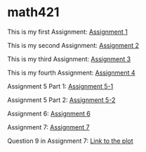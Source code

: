 # math421

This is my first Assignment: [Assignment 1](Assignment1.html)

This is my second Assignment: [Assignment 2](assignment2.html)

This is my third Assignment: [Assignment 3](assignment3.html)

This is my fourth Assignment: [Assignment 4](assignment4.html)

Assignment 5 Part 1: [Assignment 5-1](assignment5_part1.html)

Assignment 5 Part 2: [Assignment 5-2](assignment5_part2.html)

Assignment 6: [Assignment 6](assignment6.html)

Assignment 7: [Assignment 7](assignment7.html)
 
  Question 9 in Assignment 7: [Link to the plot](abc.png)

